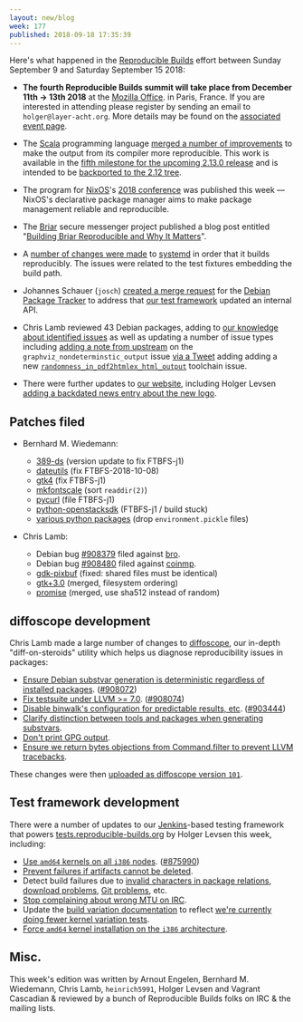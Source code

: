 ```yaml
---
layout: new/blog
week: 177
published: 2018-09-18 17:35:39
---
```


Here's what happened in the [Reproducible Builds](https://reproducible-builds.org) effort between Sunday September 9 and Saturday September 15 2018:

* **The fourth Reproducible Builds summit will take place from December 11th → 13th 2018** at the [Mozilla Office](https://wiki.mozilla.org/Paris). in Paris, France. If you are interested in attending please register by sending an email to `holger@layer-acht.org`. More details may be found on the [associated event page](https://reproducible-builds.org/events/paris2018/).

* The [Scala](https://www.scala-lang.org/) programming language [merged a number of improvements](https://github.com/scala/scala-dev/issues/405) to make the output from its compiler more reproducible. This work is available in the [fifth milestone for the upcoming 2.13.0 release](https://github.com/scala/scala/releases/tag/v2.13.0-M5) and is intended to be [backported to the 2.12 tree](https://github.com/scala/scala/pull/7203).

* The program for [NixOS](https://nixos.org/)'s [2018 conference](https://nixcon2018.org/\#program) was published this week — NixOS's declarative package manager aims to make package management reliable and reproducible.

* The [Briar](https://briarproject.org/) secure messenger project published a blog post entitled "[Building Briar Reproducible and Why It Matters](https://blog.grobox.de/2018/building-briar-reproducible-and-why-it-matters/)".

* A [number of changes were made](https://github.com/systemd/systemd/issues/10045) to [systemd](https://www.freedesktop.org/wiki/Software/systemd/) in order that it builds reproducibly. The issues were related to the test fixtures embedding the build path.

* Johannes Schauer (`josch`) [created a merge request](https://salsa.debian.org/qa/distro-tracker/merge_requests/50) for the [Debian Package Tracker](http://tracker.debian.org/) to address that [our test framework](http://tests.reproducible-builds.org) updated an internal API.

* Chris Lamb reviewed 43 Debian packages, adding to [our knowledge about identified issues](https://tests.reproducible-builds.org/debian/index_issues.html) as well as updating a number of issue types including [adding a note from upstream](https://salsa.debian.org/reproducible-builds/reproducible-notes/commit/d0e741c1) on the `graphviz_nondeterminstic_output` issue [via a Tweet](https://twitter.com/Graphviz/status/1039632469782396929) adding adding a new [`randomness_in_pdf2htmlex_html_output`](https://salsa.debian.org/reproducible-builds/reproducible-notes/commit/1ab80af7) toolchain issue.

* There were further updates to [our website](https://reproducible-builds.org/), including Holger Levsen [adding a backdated news entry about the new logo](https://salsa.debian.org/reproducible-builds/reproducible-website/commit/1733401).

Patches filed
-------------

* Bernhard M. Wiedemann:

    * [389-ds](https://build.opensuse.org/request/show/635208) (version update to fix FTBFS-j1)
    * [dateutils](https://github.com/hroptatyr/dateutils/pull/85) (fix FTBFS-2018-10-08)
    * [gtk4](https://build.opensuse.org/request/show/635318) (fix FTBFS-j1)
    * [mkfontscale](https://gitlab.freedesktop.org/xorg/app/mkfontscale/merge_requests/1) (sort `readdir(2)`)
    * [pycurl](https://github.com/pycurl/pycurl/issues/541) (file FTBFS-j1)
    * [python-openstacksdk](https://bugzilla.opensuse.org/show_bug.cgi?id=1107814) (FTBFS-j1 / build stuck)
    * [various python packages](https://review.openstack.org/568815) (drop `environment.pickle` files)

* Chris Lamb:

    * Debian bug [#908379](https://bugs.debian.org/908379) filed against [bro](https://tracker.debian.org/pkg/bro).
    * Debian bug [#908480](https://bugs.debian.org/908480) filed against [coinmp](https://tracker.debian.org/pkg/coinmp).
    * [gdk-pixbuf](https://bugs.debian.org/908309#22) (fixed: shared files must be identical)
    * [gtk+3.0](https://bugs.debian.org/875700#19) (merged, filesystem ordering)
    * [promise](https://github.com/then/promise/pull/148#issuecomment-416569416) (merged, use sha512 instead of random)


diffoscope development
----------------------

Chris Lamb made a large number of changes to [diffoscope](https://diffoscope.org), our in-depth "diff-on-steroids" utility which helps us diagnose reproducibility issues in packages:

* [Ensure Debian substvar generation is deterministic regardless of installed packages](https://salsa.debian.org/reproducible-builds/diffoscope/commit/889e4bf). ([#908072](https://bugs.debian.org/908072]))
* [Fix testsuite under LLVM >= 7.0](https://salsa.debian.org/reproducible-builds/diffoscope/commit/f29fdd9). ([#908074](https://bugs.debian.org/908074]))
* [Disable binwalk's configuration for predictable results, etc](https://salsa.debian.org/reproducible-builds/diffoscope/commit/075acf2). ([#903444](https://bugs.debian.org/903444]))
* [Clarify distinction between tools and packages when generating substvars](https://salsa.debian.org/reproducible-builds/diffoscope/commit/d57dba3).
* [Don't print GPG output](https://salsa.debian.org/reproducible-builds/diffoscope/commit/3350968).
* [Ensure we return bytes objections from Command.filter to prevent LLVM tracebacks](https://salsa.debian.org/reproducible-builds/diffoscope/commit/68f3bdd).

These changes were then [uploaded as diffoscope version `101`](https://tracker.debian.org/news/987527/accepted-diffoscope-101-source-all-into-unstable/).


Test framework development
--------------------------

There were a number of updates to our [Jenkins](https://jenkins.io/)-based testing framework that powers [tests.reproducible-builds.org](https://tests.reproducible-builds.org/) by Holger Levsen this week, including:

* [Use `amd64` kernels on all `i386` nodes](https://salsa.debian.org/qa/jenkins.debian.net/commit/0fef9342). ([#875990](https://bugs.debian.org/875990))
* [Prevent failures if artifacts cannot be deleted](https://salsa.debian.org/qa/jenkins.debian.net/commit/45238c46).
* Detect build failures due to [invalid characters in package relations](https://salsa.debian.org/qa/jenkins.debian.net/commit/f0ebaa44), [download problems](https://salsa.debian.org/qa/jenkins.debian.net/commit/051e3667), [Git problems](https://salsa.debian.org/qa/jenkins.debian.net/commit/c05dbbda), etc.
* [Stop complaining about wrong MTU on IRC](https://salsa.debian.org/qa/jenkins.debian.net/commit/40f79b5b).
* Update the [build variation documentation](https://tests.reproducible-builds.org/debian/index_variations.html) to reflect [we're currently doing fewer kernel variation tests](https://salsa.debian.org/qa/jenkins.debian.net/commit/4bb73336).
* [Force `amd64` kernel installation on the `i386` architecture](https://salsa.debian.org/qa/jenkins.debian.net/commit/8a82f593).


Misc.
-----

This week's edition was written by Arnout Engelen, Bernhard M. Wiedemann, Chris Lamb, `heinrich5991`, Holger Levsen and Vagrant Cascadian & reviewed by a bunch of Reproducible Builds folks on IRC & the mailing lists.
